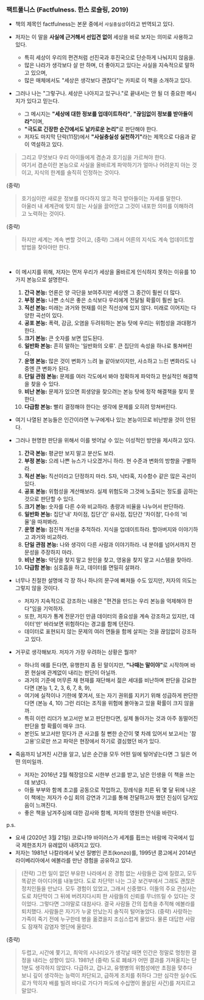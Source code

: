 ### 팩트풀니스 (Factfulness. 한스 로슬링, 2019)

* 책의 제목인 factfulness는 본문 중에서 `사실충실성`이라고 번역되고 있다.
* 저자는 이 말을 <b>사실에 근거해서 선입견 없이</b> 세상을 바로 보자는 의미로 사용하고 있다.
  * 특히 세상이 우리의 편견처럼 선진국과 후진국으로 단순하게 나눠지지 않음을.
  * 많은 나라가 생각보다 살 만 하며, 더 좋아지고 있다는 사실을 지속적으로 말하고 있으며,
  * 많은 매체에서도 "세상은 생각보다 괜찮다"는 카피로 이 책을 소개하고 있다.
  
* 그러나 나는 "그렇구나. 세상은 나아지고 있구나."로 끝내서는 안 될 더 중요한 메시지가 있다고 믿는다. 
  * 그 메시지는 <b>"세상에 대한 정보를 업데이트하라"</b>, <b>"끊임없이 정보를 받아들이라"</b>이며,
  * <b>"극도로 긴장한 순간에서도 날카로운 논리"</b>로 판단해야 한다.
  * 저자도 마지막 단락(11장)에서 <b>"사실충실성 실천하기"</b>라는 제목으로 다음과 같이 역설하고 있다.

> 그리고 무엇보다 우리 아이들에게 겸손과 호기심을 가르쳐야 한다.   
> 여기서 겸손이란 본능으로 사실을 올바르게 파악하기가 얼마나 어려운지 아는 것이고, 지식의 한계를 솔직히 인정하는 것이다. 

(중략)  
> 호기심이란 새로운 정보를 마다하지 않고 적극 받아들이는 자세를 말한다.  
> 아울러 내 세계관에 맞지 않는 사실을 끌어안고 그것이 내포한 의미를 이해하려고 노력하는 것이다. 

(중략)  
> 하지만 세계는 계속 변할 것이고, (중략) 그래서 어른의 지식도 계속 업데이트할 방법을 찾아야만 한다.  

<br>

* 이 메시지를 위해, 저자는 먼저 우리가 세상을 올바르게 인식하지 못하는 이유를 10가지 본능으로 설명한다.
  1. <b>간극 본능:</b> 언론은 양 극단을 보여주지만 세상엔 그 중간이 훨씬 더 많다.
  2. <b>부정 본능:</b> 나쁜 소식은 좋은 소식보다 우리에게 전달될 확률이 훨씬 높다.
  3. <b>직선 본능:</b> 미래는 과거와 현재를 이은 직선상에 있지 않다. 미래로 이어지는 다양한 곡선이 있다.
  4. <b>공포 본능:</b> 폭력, 감금, 오염을 두려워하는 본능 탓에 우리는 위험성을 과대평가한다.
  5. <b>크기 본능:</b> 큰 숫자를 보면 압도된다.
  6. <b>일반화 본능:</b> 흔히 말하는 '일반화의 오류'. 큰 집단의 속성을 하나로 퉁쳐버린다.
  7. <b>운명 본능:</b> 많은 것이 변화가 느려 늘 같아보이지만, 사소하고 느린 변화라도 나중엔 큰 변화가 된다.
  8. <b>단일 관점 본능:</b> 문제를 여러 각도에서 봐야 정확하게 파악하고 현실적인 해결책을 찾을 수 있다.
  9. <b>비난 본능:</b> 문제가 있으면 희생양을 찾으려는 본능 탓에 정작 해결책을 찾지 못한다.
  10. <b>다급함 본능:</b> 빨리 결정해야 한다는 생각에 문제를 오히려 망쳐버린다.

* 여기 나열된 본능들은 인간이라면 누구에게나 있는 본능이므로 비난받을 것이 안된다.
* 그러나 현명한 판단을 위해서 이를 벗어날 수 있는 이성적인 방안을 제시하고 있다.
  1. <b>간극 본능:</b> 평균만 보지 말고 분산도 보라.
  2. <b>부정 본능:</b> 으레 나쁜 뉴스가 나오겠거니 하라. 현 수준과 변화의 방향을 구별하라.
  3. <b>직선 본능:</b> 직선이라고 단정하지 마라. S자, 낙타혹, 지수함수 같은 많은 곡선이 있다.
  4. <b>공포 본능:</b> 위험성을 계산해보라. 실제 위험도와 그것에 노출되는 정도를 곱하는 것으로 판단할 수 있다.
  5. <b>크기 본능:</b> 숫자를 다른 수와 비교하라. 총량과 비율을 나누어서 판단하라.
  6. <b>일반화 본능:</b> 집단'내' 차이점, 집단'간' 유사점, 집단간 '차이점', 다수의 '비율'을 따져봐라.
  7. <b>운명 본능:</b> 점진적 개선을 추적하라. 지식을 업데이트하라. 할아버지와 이야기하고 과거와 비교하라.
  8. <b>단일 관점 본능:</b> 나와 생각이 다른 사람과 이야기하라. 내 분야를 넘어서까지 전문성을 주장하지 마라.
  9. <b>비난 본능:</b> 악당을 찾지 말고 원인을 찾고, 영웅을 찾지 말고 시스템을 찾아라.
  10. <b>다급함 본능:</b> 심호흡을 하고, 데이터를 면밀히 살펴라.

* 너무나 친절한 설명에 각 장 하나 하나의 문구에 빠져들 수도 있지만, 저자의 의도는 그렇지 않을 것이다.
  * 저자가 지속적으로 강조하는 내용은 "편견을 만드는 우리 본능을 억제해야 한다"임을 기억하자.
  * 또한, 저자가 통계 전문가인 만큼 데이터의 중요성을 계속 강조하고 있지만, 데이터'만' 바라보면 위험하다는 경고를 함께 던진다.
  * 데이터로 표현되지 않는 문제의 여러 면들을 함께 살피는 것을 끊임없이 강조하고 있다.
  
* 거꾸로 생각해보자. 저자가 가장 우려하는 상황은 뭘까?
  * 하나의 예를 든다면, 유행한지 좀 된 말이지만, <b>"나때는 말이야"</b>로 시작하며 바뀐 현실에 관계없이 내리는 판단이 아닐까.
  * 과거의 기준에 머무른 채 현재를 재단해서 젊은 세대를 비난하며 판단을 강요한다면 (본능 1, 2, 3, 6, 7, 8, 9), 
  * 여기에 실적이나 기한에 쫓겨서, 또는 자기 권위를 지키기 위해 성급하게 판단한다면 (본능 4, 10) 그런 리더는 조직을 위험에 몰아놓고 있을 확률이 크지 않을까.
  * 특히 이런 리더가 보고서만 보고 판단한다면, 실제 돌아가는 것과 아주 동떨어진 판단을 할 확률이 매우 크다. 
  * 본인도 보고서만 믿다가 큰 사고를 칠 뻔한 순간이 몇 차례 있어서 보고서는 '참고용'으로만 쓰고 파악은 현장에서 하기로 결심했던 바가 있다.
  
* 죽음까지 남겨진 시간을 알고, 남은 순간을 모두 어떤 일에 털어넣는다면 그 일은 어떤 의미일까.
  * 저자는 2016년 2월 췌장암으로 시한부 선고를 받고, 남은 인생을 이 책을 쓰는데 보냈다.
  * 아들 부부와 함께 초고를 공동으로 작업하고, 장례식을 치른 뒤 몇 달 뒤에 나온 이 책에는 저자가 수십 회의 강연과 기고를 통해 전달하고자 했던 진심이 담겨있음이 느껴진다.
  * 좋은 책을 남겨주심에 대한 감사와 함께, 저자의 영원한 안식을 바란다.
  
p.s.
* 요새 (2020년 3월 21일) 코로나19 바이러스가 세계를 휩쓰는 바람에 각국에서 입국 제한조치가 유례없이 내려지고 있다.
* 저자는 1981년 나칼라에서 낯선 질병인 콘조(konzo)를, 1995년 콩고에서 2014년 라이베리아에서 에볼라를 만난 경험을 공유하고 있다.

> (전략) 그런 일이 없던 부유한 나라에서 온 경험 없는 사람들은 겁에 질렸고, 모두 똑같은 아이디어를 내놓았다. 도로 차단막!
> 나는 그곳 보건부에서 그래도 괜찮은 정치인들을 만났다. 모두 경험이 있었고, 그래서 신중했다. 이들의 주요 관심사는 도로 차단막이 그 뒤에 버려지다시피 한 사람들의 신뢰를 무너뜨릴 수 있다는 것이었다. 그렇다면 그야말로 대참사다. 결국 사람들 간의 접촉을 추적해 에볼라를 퇴치했다. 사람들은 자기가 누굴 만났는지 솔직히 털어놓았다. (중략) 사랑하는 가족이 죽기 전에 누구한테 병을 옮겼을지 조심스럽게 물었다. 물론 대답한 사람도 잠재적 감염자 명단에 올랐다.

(중략)
> 두렵고, 시간에 쫓기고, 최악의 시나리오가 생각날 때면 인간은 정말로 멍청한 결정을 내리는 성향이 있다. 1981년 (중략) 도로 폐쇄가 어떤 결과를 가져올지는 단 1분도 생각하지 않았다. 다급하고, 겁나고, 유행병의 위험성에만 초점을 맞추다 보니 깊이 생각하는 능력이 차단되고, 급하게 조치를 취하다 그만 심각한 실수(도로가 막히자 배를 빌려 바다로 가다가 파도에 수십명이 몰살된 사건)를 저지르고 말았다.

